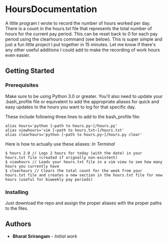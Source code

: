 # HoursDocumentation
A little program I wrote to record the number of hours worked per day. 
There is a count in the hours.txt file that represents the total number of hours for the current pay period. This can be reset back to 0 for each pay period using the clearhours command (see below). This is super simple and just a fun little project I put together in 15 minutes. Let me know if there's any other useful additions I could add to make the recording of work hours even easier. 

## Getting Started



### Prerequisites

Make sure to be using Python 3.0 or greater. 
You'll also need to update your .bash_profile file or equivalent to add the appropriate aliases for quick and easy updates to the hours you want to log for that specific day. 

These include following three lines to add to the bash_profile file: 

```
alias hours='python [~path to hours.py~]/hours.py'
alias viewhours='vim [~path to hours.txt~]/hours.txt'
alias clearhours='python [~path to hours.py~]/hours.py clear'
```

Here is how to actually use these aliases: 
*In Terminal*

```
$ hours 2.0 // Logs 2 hours for today (with the date) in your hours.txt file (created if orignally non-existent)
$ viewhours // Loads your hours.txt file in a vim view to see how many hours you currently have
$ clearhours // Clears the total count for the week from your hours.txt file and creates a new section in the hours.txt file for new hours (useful for biweekly pay periods)
```

### Installing

Just download the repo and assign the proper aliases with the proper paths to the files. 


## Authors

* **Bharat Srirangam** - *Initial work*
